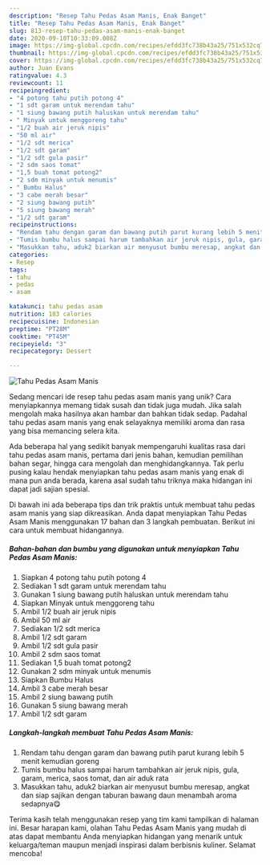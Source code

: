```yaml
---
description: "Resep Tahu Pedas Asam Manis, Enak Banget"
title: "Resep Tahu Pedas Asam Manis, Enak Banget"
slug: 813-resep-tahu-pedas-asam-manis-enak-banget
date: 2020-09-10T10:33:09.008Z
image: https://img-global.cpcdn.com/recipes/efdd3fc738b43a25/751x532cq70/tahu-pedas-asam-manis-foto-resep-utama.jpg
thumbnail: https://img-global.cpcdn.com/recipes/efdd3fc738b43a25/751x532cq70/tahu-pedas-asam-manis-foto-resep-utama.jpg
cover: https://img-global.cpcdn.com/recipes/efdd3fc738b43a25/751x532cq70/tahu-pedas-asam-manis-foto-resep-utama.jpg
author: Juan Evans
ratingvalue: 4.3
reviewcount: 11
recipeingredient:
- "4 potong tahu putih potong 4"
- "1 sdt garam untuk merendam tahu"
- "1 siung bawang putih haluskan untuk merendam tahu"
- " Minyak untuk menggoreng tahu"
- "1/2 buah air jeruk nipis"
- "50 ml air"
- "1/2 sdt merica"
- "1/2 sdt garam"
- "1/2 sdt gula pasir"
- "2 sdm saos tomat"
- "1,5 buah tomat potong2"
- "2 sdm minyak untuk menumis"
- " Bumbu Halus"
- "3 cabe merah besar"
- "2 siung bawang putih"
- "5 siung bawang merah"
- "1/2 sdt garam"
recipeinstructions:
- "Rendam tahu dengan garam dan bawang putih parut kurang lebih 5 menit kemudian goreng"
- "Tumis bumbu halus sampai harum tambahkan air jeruk nipis, gula, garam, merica, saos tomat, dan air aduk rata"
- "Masukkan tahu, aduk2 biarkan air menyusut bumbu meresap, angkat dan siap sajikan dengan taburan bawang daun menambah aroma sedapnya😋"
categories:
- Resep
tags:
- tahu
- pedas
- asam

katakunci: tahu pedas asam 
nutrition: 183 calories
recipecuisine: Indonesian
preptime: "PT28M"
cooktime: "PT45M"
recipeyield: "3"
recipecategory: Dessert

---
```



![Tahu Pedas Asam Manis](https://img-global.cpcdn.com/recipes/efdd3fc738b43a25/751x532cq70/tahu-pedas-asam-manis-foto-resep-utama.jpg)

Sedang mencari ide resep tahu pedas asam manis yang unik? Cara menyiapkannya memang tidak susah dan tidak juga mudah. Jika salah mengolah maka hasilnya akan hambar dan bahkan tidak sedap. Padahal tahu pedas asam manis yang enak selayaknya memiliki aroma dan rasa yang bisa memancing selera kita.

Ada beberapa hal yang sedikit banyak mempengaruhi kualitas rasa dari tahu pedas asam manis, pertama dari jenis bahan, kemudian pemilihan bahan segar, hingga cara mengolah dan menghidangkannya. Tak perlu pusing kalau hendak menyiapkan tahu pedas asam manis yang enak di mana pun anda berada, karena asal sudah tahu triknya maka hidangan ini dapat jadi sajian spesial.




Di bawah ini ada beberapa tips dan trik praktis untuk membuat tahu pedas asam manis yang siap dikreasikan. Anda dapat menyiapkan Tahu Pedas Asam Manis menggunakan 17 bahan dan 3 langkah pembuatan. Berikut ini cara untuk membuat hidangannya.

<!--inarticleads1-->

##### Bahan-bahan dan bumbu yang digunakan untuk menyiapkan Tahu Pedas Asam Manis:

1. Siapkan 4 potong tahu putih potong 4
1. Sediakan 1 sdt garam untuk merendam tahu
1. Gunakan 1 siung bawang putih haluskan untuk merendam tahu
1. Siapkan  Minyak untuk menggoreng tahu
1. Ambil 1/2 buah air jeruk nipis
1. Ambil 50 ml air
1. Sediakan 1/2 sdt merica
1. Ambil 1/2 sdt garam
1. Ambil 1/2 sdt gula pasir
1. Ambil 2 sdm saos tomat
1. Sediakan 1,5 buah tomat potong2
1. Gunakan 2 sdm minyak untuk menumis
1. Siapkan  Bumbu Halus
1. Ambil 3 cabe merah besar
1. Ambil 2 siung bawang putih
1. Gunakan 5 siung bawang merah
1. Ambil 1/2 sdt garam




<!--inarticleads2-->

##### Langkah-langkah membuat Tahu Pedas Asam Manis:

1. Rendam tahu dengan garam dan bawang putih parut kurang lebih 5 menit kemudian goreng
1. Tumis bumbu halus sampai harum tambahkan air jeruk nipis, gula, garam, merica, saos tomat, dan air aduk rata
1. Masukkan tahu, aduk2 biarkan air menyusut bumbu meresap, angkat dan siap sajikan dengan taburan bawang daun menambah aroma sedapnya😋




Terima kasih telah menggunakan resep yang tim kami tampilkan di halaman ini. Besar harapan kami, olahan Tahu Pedas Asam Manis yang mudah di atas dapat membantu Anda menyiapkan hidangan yang menarik untuk keluarga/teman maupun menjadi inspirasi dalam berbisnis kuliner. Selamat mencoba!
